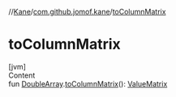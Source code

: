 //[Kane](../index.md)/[com.github.jomof.kane](index.md)/[toColumnMatrix](to-column-matrix.md)



# toColumnMatrix  
[jvm]  
Content  
fun [DoubleArray](https://kotlinlang.org/api/latest/jvm/stdlib/kotlin/-double-array/index.html).[toColumnMatrix](to-column-matrix.md)(): [ValueMatrix](-value-matrix/index.md)  



